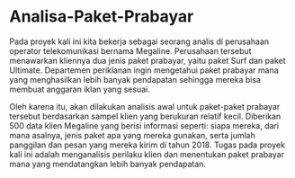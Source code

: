 # Analisa-Paket-Prabayar

Pada proyek kali ini kita bekerja sebagai seorang analis di perusahaan operator telekomunikasi bernama Megaline. Perusahaan tersebut menawarkan kliennya dua jenis paket prabayar, yaitu paket Surf dan paket Ultimate. Departemen periklanan ingin mengetahui paket prabayar mana yang menghasilkan lebih banyak pendapatan sehingga mereka bisa membuat anggaran iklan yang sesuai. 

Oleh karena itu, akan dilakukan analisis awal untuk paket-paket prabayar tersebut berdasarkan sampel klien yang berukuran relatif kecil. Diberikan 500 data klien Megaline yang berisi informasi seperti: siapa mereka, dari mana asalnya, jenis paket apa yang mereka gunakan, serta jumlah panggilan dan pesan yang mereka kirim di tahun 2018. Tugas pada proyek kali ini adalah menganalisis perilaku klien dan menentukan paket prabayar mana yang mendatangkan lebih banyak pendapatan. 
